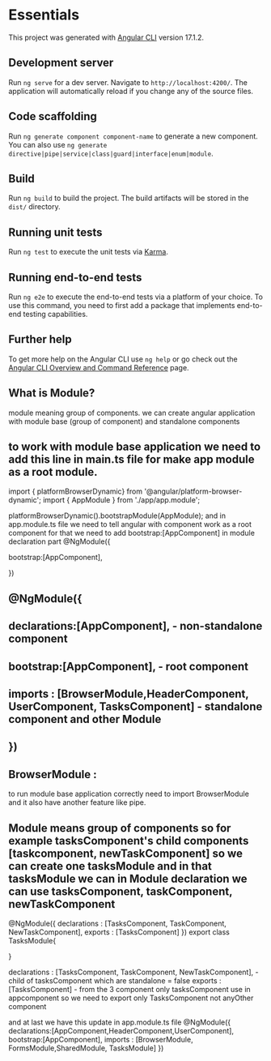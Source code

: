 # Essentials

This project was generated with [Angular CLI](https://github.com/angular/angular-cli) version 17.1.2.

## Development server

Run `ng serve` for a dev server. Navigate to `http://localhost:4200/`. The application will automatically reload if you change any of the source files.

## Code scaffolding

Run `ng generate component component-name` to generate a new component. You can also use `ng generate directive|pipe|service|class|guard|interface|enum|module`.

## Build

Run `ng build` to build the project. The build artifacts will be stored in the `dist/` directory.

## Running unit tests

Run `ng test` to execute the unit tests via [Karma](https://karma-runner.github.io).

## Running end-to-end tests

Run `ng e2e` to execute the end-to-end tests via a platform of your choice. To use this command, you need to first add a package that implements end-to-end testing capabilities.

## Further help

To get more help on the Angular CLI use `ng help` or go check out the [Angular CLI Overview and Command Reference](https://angular.io/cli) page.

## What is Module?

module meaning group of components. we can create angular application with module base (group of component) and standalone components

## to work with module base application we need to add this line in main.ts file for make app module as a root module.

import { platformBrowserDynamic} from '@angular/platform-browser-dynamic';
import { AppModule } from './app/app.module';

platformBrowserDynamic().bootstrapModule(AppModule);
and in app.module.ts file we need to tell angular with component work as a root component for that we need to add bootstrap:[AppComponent] in module declaration part
@NgModule({

bootstrap:[AppComponent],

})

## @NgModule({

## declarations:[AppComponent], - non-standalone component

## bootstrap:[AppComponent], - root component

## imports : [BrowserModule,HeaderComponent, UserComponent, TasksComponent] - standalone component and other Module

## })

## BrowserModule :

to run module base application correctly need to import BrowserModule and it also have another feature like pipe.

## Module means group of components so for example tasksComponent's child components [taskcomponent, newTaskComponent] so we can create one tasksModule and in that tasksModule we can in Module declaration we can use tasksComponent, taskComponent, newTaskComponent

@NgModule({
declarations : [TasksComponent, TaskComponent, NewTaskComponent],
exports : [TasksComponent]
})
export class TasksModule{

}

declarations : [TasksComponent, TaskComponent, NewTaskComponent], - child of tasksComponent which are standalone = false
exports : [TasksComponent] - from the 3 component only tasksComponent use in appcomponent so we need to export only TasksComponent not anyOther component

and at last we have this update in app.module.ts file
@NgModule({
declarations:[AppComponent,HeaderComponent,UserComponent],
bootstrap:[AppComponent],
imports : [BrowserModule, FormsModule,SharedModule, TasksModule]
})
